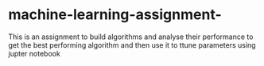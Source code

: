 # machine-learning-assignment-
This is an assignment to build algorithms and analyse their performance to get the best performing algorithm and then use it to ttune parameters using jupter notebook
